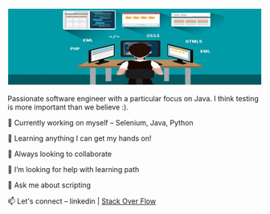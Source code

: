 <html>
    <body>
        <img  style="text-align:center; margin:1px;" src="https://raw.githubusercontent.com/rezzco/rezzco/main/pic.png"/>
        <p>Passionate software engineer with a particular focus on Java. I think testing is more important than we believe :).
        </p>        
        <p>🔭 Currently working on myself – Selenium, Java, Python</p>
        <p>🌱 Learning anything I can get my hands on!</p>
        <p>👯 Always looking to collaborate</p>
        <p>🤔 I’m looking for help with learning path</p>
        <p>💬 Ask me about scripting</p>
        <p>📫 Let's connect – <a href-"https://www.linkedin.com/in/reza-shahriari-16043643/">linkedin</a> | <a href="https://stackoverflow.com/users/10753128/rez-shahr">Stack Over Flow </a></p>
    </body>
</html>
